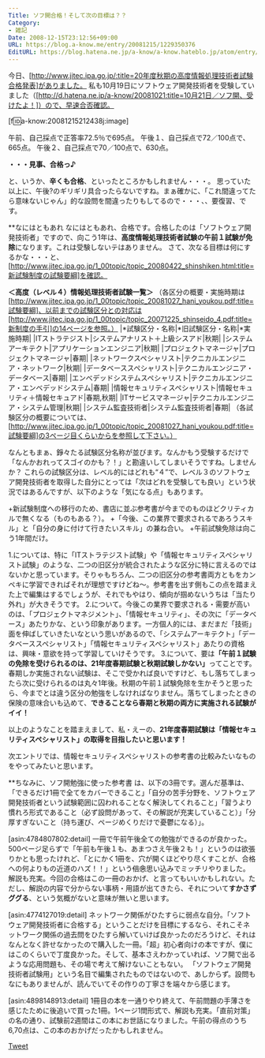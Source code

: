 ```yaml
---
Title: ソフ開合格！そして次の目標は？？
Category:
- 雑記
Date: 2008-12-15T23:12:56+09:00
URL: https://blog.a-know.me/entry/20081215/1229350376
EditURL: https://blog.hatena.ne.jp/a-know/a-know.hateblo.jp/atom/entry/12921228815727980153
---
```



今日、[http://www.jitec.ipa.go.jp/:title=20年度秋期の高度情報処理技術者試験合格発表]がありました。
私も10月19日にソフトウェア開発技術者を受験していました（[http://d.hatena.ne.jp/a-know/20081021:title=10月21日／ソフ開、受けたよ！]）ので、早速合否確認。


[f:id:a-know:20081215212438j:image]


午前、自己採点で正答率72.5％で695点。
午後１、自己採点で72／100点で、665点。
午後２、自己採点で70／100点で、630点。


<span style="font-weight:bold;">・・・見事、合格っ♪</span>


と、いうか、<span style="font-weight:bold;">辛くも合格</span>、といったところかもしれません・・・。
思っていた以上に、午後?のギリギリ具合ったらないですね。まぁ確かに、「これ間違ってたら意味ないじゃん」的な設問を間違ったりもしてるので・・・、、要復習、です。


**なにはともあれ
なにはともあれ、合格です。合格したのは「ソフトウェア開発技術者」ですので、向こう1年は、<span style="font-weight:bold;">高度情報処理技術者試験の午前１試験が免除</span>になります。これは受験しないテはありません。
さて、次なる目標は何にするかな・・・と、[http://www.jitec.ipa.go.jp/1_00topic/topic_20080422_shinshiken.html:title=新試験制度の試験要綱]を確認。


<span style="font-weight:bold;">＜高度（レベル４）情報処理技術者試験一覧＞</span>
（各区分の概要・実施時期は[http://www.jitec.ipa.go.jp/1_00topic/topic_20081027_hani_youkou.pdf:title=試験要綱]、以前までの試験区分との対応は[http://www.jitec.ipa.go.jp/1_00topic/topic_20071225_shinseido_4.pdf:title=新制度の手引]の14ページを参照。）
|*試験区分・名称|*旧試験区分・名称|*実施時期|
|ITストラテジスト|システムアナリスト＋上級シスアド|秋期|
|システムアーキテクト|アプリケーションエンジニア|秋期|
|プロジェクトマネージャ|プロジェクトマネージャ|春期|
|ネットワークスペシャリスト|テクニカルエンジニア・ネットワーク|秋期|
|データベーススペシャリスト|テクニカルエンジニア・データベース|春期|
|エンべデッドシステムスペシャリスト|テクニカルエンジニア・エンベデッドシステム|春期|
|情報セキュリティスペシャリスト|情報セキュリティ＋情報セキュアド|春期,秋期|
|ITサービスマネージャ|テクニカルエンジニア・システム管理|秋期|
|システム監査技術者|システム監査技術者|春期|
（各試験区分の概要については、[http://www.jitec.ipa.go.jp/1_00topic/topic_20081027_hani_youkou.pdf:title=試験要綱]の3ページ目くらいからを参照して下さい。）


なんともまぁ、錚々たる試験区分名称が並びます。なんかもう受験するだけで「なんかおれってスゴイのかも？！」と勘違いしてしまいそうですね。しませんか？
これらの試験区分は、レベル的にはどれも“４”で、レベル３のソフトウェア開発技術者を取得した自分にとっては「次はどれを受験しても良い」という状況ではあるんですが、以下のような「気になる点」もあります。


+新試験制度への移行のため、書店に並ぶ参考書が今までのものほどクリティカルで無くなる（ものもある？）。
+「今後、この業界で要求されるであろうスキル」と「自分の身に付けて行きたいスキル」の兼ね合い。
+午前試験免除は向こう1年間だけ。


1.については、特に「ITストラテジスト試験」や「情報セキュリティスペシャリスト試験」のような、二つの旧区分が統合されたような区分に特に言えるのではないかと思っています。そりゃもちろん、二つの旧区分の参考書両方ともをカンペキに学習できればそれが理想ですけどね〜。参考書を出す側もこの点を踏まえた上で編集はするでしょうが、それでもやはり、傾向が掴めないうちは「当たり外れ」が大きそうです。
2.について。今後この業界で要求される・需要が高いのは、「プロジェクトマネジメント」、「情報セキュリティ」、その次に「データベース」あたりかな、という印象があります。一方個人的には、まだまだ「技術」面を伸ばしていきたいなという思いがあるので、「システムアーキテクト」「データベーススペシャリスト」「情報セキュリティスペシャリスト」あたりの資格は、興味・意欲を持って学習していけそうです。
3.について、要は<span style="font-weight:bold;">「午前１試験の免除を受けられるのは、21年度春期試験と秋期試験しかない」</span>ってことです。春期しか実施されない試験は、そこで受かれば良いですけど、もし落ちてしまったら次に受けられるのは丸々1年後。秋期の午前１試験免除を生かそうと思ったら、今までとは違う区分の勉強をしなければなりません。落ちてしまったときの保険の意味合いも込めて、<span style="font-weight:bold;">できることなら春期と秋期の両方に実施される試験がイイ！</span>


以上のようなことを踏まえまして、私・えーの、<span style="font-weight:bold;">21年度春期試験は「情報セキュリティスペシャリスト」の取得を目指したいと思います！</span>

次エントリでは、情報セキュリティスペシャリストの参考書の比較みたいなものをやってみたいと思います。


**ちなみに、ソフ開勉強に使った参考書
は、以下の3冊です。選んだ基準は、「できるだけ1冊で全てをカバーできること」「自分の苦手分野を、ソフトウェア開発技術者という試験範囲に囚われることなく解決してくれること」「習うより慣れろ形式であること（必ず設問があって、その解説が充実していること）」「分厚すぎないこと（持ち運び、ページめくりだけで憂鬱になる）」。


[asin:4784807802:detail]
一冊で午前午後全ての勉強ができるのが良かった。500ページ足らずで「午前も午後１も、あまつさえ午後２も！」というのは欲張りかとも思ったけれど、「とにかく1冊を、穴が開くほどやり尽くすことが、合格への何よりもの近道のハズ！！」という<del datetime="2008-12-15T23:12:56+09:00">信念</del>思い込みでミッチリやりました。
解説も充実。今回の合格はこの一冊のおかげ、と言ってもいいかもしれない。ただし、解説の内容で分からない事柄・用語が出てきたら、それについて<span style="font-weight:bold;">すかさずググる</span>、という気概がないと意味が無いと思います。


[asin:4774127019:detail]
ネットワーク関係がひたすらに弱点な自分。「ソフトウェア開発技術者に合格する」ということだけを目標にするなら、それこそネットワーク関係の過去問をひたすら解いていけば良かったのだろうけど、それはなんとなく許せなかったので購入した一冊。「超」初心者向けの本ですが、僕にはこのくらいで丁度良かった。そして、基本さえわかっていれば、ソフ開で出るような応用問題も、その場で考えて解けないこともない。
「ソフトウェア開発技術者試験用」という名目で編集されたものではないので、あしからず。設問もなにもありませんが、読んでいてその作りの丁寧さを端々から感じます。


[asin:4898148913:detail]
1冊目の本を一通りやり終えて、午前問題の手薄さを感じたために後追いで買った1冊。1ページ1問形式で、解説も充実。「直前対策」の名の通り、試験前2週間はこの本にお世話になりました。午前の得点のうち6,70点は、この本のおかげだったかもしれません。



<a href="http://twitter.com/share" class="twitter-share-button" data-count="horizontal" data-via="a_know" data-related="CDiT_info" data-lang="ja">Tweet</a><script type="text/javascript" src="http://platform.twitter.com/widgets.js"></script>
